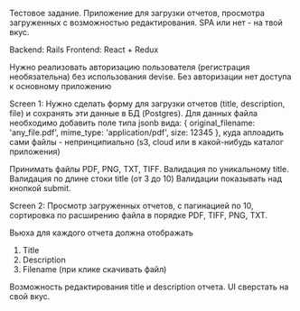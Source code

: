 Тестовое задание. Приложение для загрузки отчетов, просмотра загруженных с возможностью редактирования.
SPA или нет - на твой вкус.

Backend: Rails
Frontend: React + Redux

Нужно реализовать авторизацию пользователя (регистрация необязательна) без использования devise.
Без авторизации нет доступа к основному приложению

Screen 1:
Нужно сделать форму для загрузки отчетов (title, description, file) и сохранять эти данные в БД (Postgres).
Для данных файла необходимо добавить поле типа jsonb вида:
  { original_filename: 'any_file.pdf', mime_type: 'application/pdf', size: 12345 },
куда аплоадить сами файлы - непринципиально (s3, cloud или в какой-нибудь каталог приложения)

Принимать файлы PDF, PNG, TXT, TIFF.
Валидация по уникальному title.
Валидация по длине стоки title (от 3 до 10)
Валидации показывать над кнопкой submit.

Screen 2:
Просмотр загруженных отчетов, c пагинацией по 10,
сортировка по расширению файла в порядке PDF, TIFF, PNG, TXT.

Вьюха для каждого отчета должна отображать
1. Title
2. Description
3. Filename (при клике скачивать файл)

Возможность редактирования title и description отчета.
UI сверстать на свой вкус.
